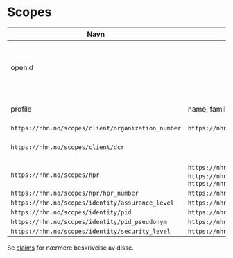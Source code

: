 # Scopes

| Navn | Claims | Beskrivelse |
| --- | --- | --- |
| openid | | OIDC standard scope - obligatorisk ved bruk av OIDC |
| profile | name, family_name, given_name, middle_name | OIDC standard scope |
| `https://nhn.no/scopes/client/organization_number` | `https://nhn.no/claims/client/organization_number` | |
| `https://nhn.no/scopes/client/dcr` | | Dynamic client registration |
| `https://nhn.no/scopes/hpr` | `https://nhn.no/claims/hpr/authorization`, `https://nhn.no/claims/hpr/hpr_number`, `https://nhn.no/claims/hpr/profession` | |
| `https://nhn.no/scopes/hpr/hpr_number` | `https://nhn.no/claims/hpr/hpr_number` | |
| `https://nhn.no/scopes/identity/assurance_level` | `https://nhn.no/claims/identity/assurance_level` | |
| `https://nhn.no/scopes/identity/pid` | `https://nhn.no/claims/identity/pid` | |
| `https://nhn.no/scopes/identity/pid_pseudonym` | `https://nhn.no/claims/identity/pid_pseudonym` | |
| `https://nhn.no/scopes/identity/security_level` | `https://nhn.no/claims/identity/security_level` | |

Se [claims](claims.md) for nærmere beskrivelse av disse.
